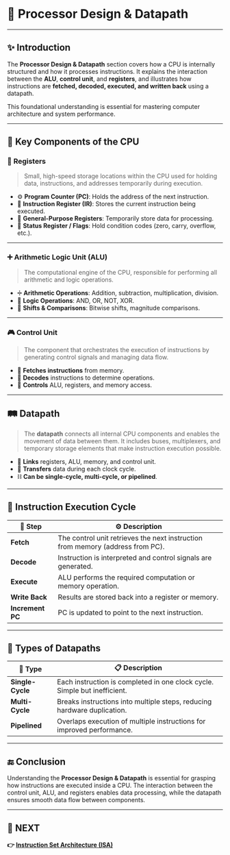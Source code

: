 # 🧠 **Processor Design & Datapath**

---

## ✨ Introduction

The **Processor Design & Datapath** section covers how a CPU is internally structured and how it processes instructions. It explains the interaction between the **ALU**, **control unit**, and **registers**, and illustrates how instructions are **fetched, decoded, executed, and written back** using a datapath.

This foundational understanding is essential for mastering computer architecture and system performance.

---

## 🧩 Key Components of the CPU

### 🧠 **Registers**
> Small, high-speed storage locations within the CPU used for holding data, instructions, and addresses temporarily during execution.

- ⚙️ **Program Counter (PC)**: Holds the address of the next instruction.
- 📜 **Instruction Register (IR)**: Stores the current instruction being executed.
- 🏁 **General-Purpose Registers**: Temporarily store data for processing.
- 🚩 **Status Register / Flags**: Hold condition codes (zero, carry, overflow, etc.).

---

### ➕ **Arithmetic Logic Unit (ALU)**
> The computational engine of the CPU, responsible for performing all arithmetic and logic operations.

- ➗ **Arithmetic Operations**: Addition, subtraction, multiplication, division.
- 🔣 **Logic Operations**: AND, OR, NOT, XOR.
- 🔁 **Shifts & Comparisons**: Bitwise shifts, magnitude comparisons.

---

### 🎮 **Control Unit**
> The component that orchestrates the execution of instructions by generating control signals and managing data flow.

- 🧾 **Fetches instructions** from memory.
- 🧠 **Decodes** instructions to determine operations.
- 🎯 **Controls** ALU, registers, and memory access.

---

## 🛤️ Datapath

> The **datapath** connects all internal CPU components and enables the movement of data between them. It includes buses, multiplexers, and temporary storage elements that make instruction execution possible.

- 🔗 **Links** registers, ALU, memory, and control unit.
- 📶 **Transfers** data during each clock cycle.
- ⛓️ **Can be single-cycle, multi-cycle, or pipelined**.

---

## 🔄 Instruction Execution Cycle

| 🧩 Step            | ⚙️ Description                                                                 |
|--------------------|---------------------------------------------------------------------------------|
| **Fetch**           | The control unit retrieves the next instruction from memory (address from PC). |
| **Decode**          | Instruction is interpreted and control signals are generated.                  |
| **Execute**         | ALU performs the required computation or memory operation.                     |
| **Write Back**      | Results are stored back into a register or memory.                             |
| **Increment PC**    | PC is updated to point to the next instruction.                                |

---

## 🧮 Types of Datapaths

| 🧱 Type             | 📋 Description                                                                 |
|---------------------|--------------------------------------------------------------------------------|
| **Single-Cycle**     | Each instruction is completed in one clock cycle. Simple but inefficient.     |
| **Multi-Cycle**      | Breaks instructions into multiple steps, reducing hardware duplication.       |
| **Pipelined**        | Overlaps execution of multiple instructions for improved performance.         |

---





## 🔚 Conclusion

Understanding the **Processor Design & Datapath** is essential for grasping how instructions are executed inside a CPU. The interaction between the control unit, ALU, and registers enables data processing, while the datapath ensures smooth data flow between components.


---

## 🔹 NEXT  
**👉 [Instruction Set Architecture (ISA)](../ISA)**
